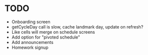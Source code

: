 TODO
====
*  Onboarding screen
*  getCycleDay call is slow, cache landmark day, update on refresh? 
*  Like cells will merge on schedule screens
*  Add option for "pivoted schedule"
*  Add announcements
*  Homework signup
